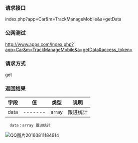 ### **请求接口**
index.php?app=Car&m=TrackManageMobile&a=getData



### **公网测试**
http://www.apps.com/index.php?app=Car&m=TrackManageMobile&a=getData&access_token=

### **请求方式**
get

### **返回结果**
|字段        |值          |类型    |说明        |
| ---------  |--------    |-------- |--------  |
|data|-------   |array  |跟进统计  |

      data：array 跟进统计
            
           
![QQ图片20160811184914](http://192.168.1.240/uploads/ranmufei/apps/8a09d3cc8f/QQ%E5%9B%BE%E7%89%8720160811184914.png)
